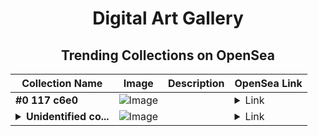 <div align="center">

# Digital Art Gallery

## Trending Collections on OpenSea

| Collection Name                       | Image                                                                                     | Description                       | OpenSea Link                                                                                          |
|---------------------------------------|-------------------------------------------------------------------------------------------|-----------------------------------|--------------------------------------------------------------------------------------------------------|
| **#0 117 c6e0** | ![Image](https://i2.seadn.io/base/0x2ebd4845c54c605b2a1cc8dafecab2db12c57cf0/53834f05a4c1a44a3127b0358dc117/f053834f05a4c1a44a3127b0358dc117.jpeg?w=200&auto=format) |  | <details><summary>Link</summary>[#0 117 c6e0](https://opensea.io/collection/0-117-c6e0)</details> |
| **<details><summary>Unidentified co...</summary>Unidentified contract fa2409f3-f09d-4365-906f-f34878a50049</details>** | ![Image](https://i2.seadn.io/optimism/0xaa5a57aea0360a3ef97ca3dbd730dfef1fef5765/0553b06cfcbe6ba9b1e38bdc613fda/0e0553b06cfcbe6ba9b1e38bdc613fda.jpeg?w=200&auto=format) |  | <details><summary>Link</summary>[Unidentified contract fa2409f3-f09d-4365-906f-f34878a50049](https://opensea.io/collection/unidentified-contract-fa2409f3-f09d-4365-906f-f348)</details> |

</div>